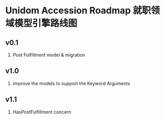 # Unidom Accession Roadmap 就职领域模型引擎路线图

## v0.1
1. Post Fulfillment model & migration

## v1.0
1. Improve the models to support the Keyword Arguments

## v1.1
1. HasPostFulfillment concern

